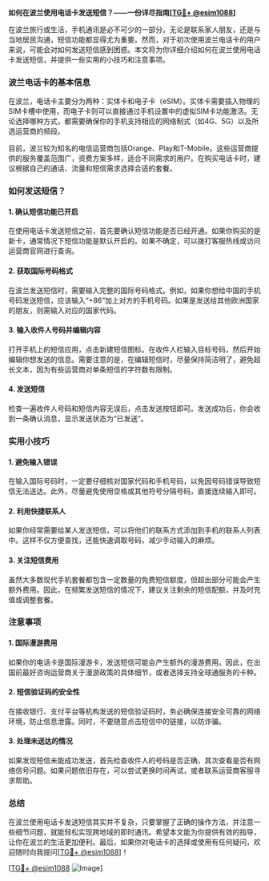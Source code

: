 **如何在波兰使用电话卡发送短信？——一份详尽指南[[TG💪+ @esim1088](https://t.me/s/esim1088)]**

在波兰旅行或生活，手机通讯是必不可少的一部分。无论是联系家人朋友，还是与当地居民沟通，短信功能都显得尤为重要。然而，对于初次使用波兰电话卡的用户来说，可能会对如何发送短信感到困惑。本文将为你详细介绍如何在波兰使用电话卡发送短信，并提供一些实用的小技巧和注意事项。

### 波兰电话卡的基本信息

在波兰，电话卡主要分为两种：实体卡和电子卡（eSIM）。实体卡需要插入物理的SIM卡槽中使用，而电子卡则可以直接通过手机设置中的虚拟SIM卡功能激活。无论选择哪种方式，都需要确保你的手机支持相应的网络制式（如4G、5G）以及所选运营商的频段。

目前，波兰较为知名的电信运营商包括Orange、Play和T-Mobile。这些运营商提供的服务覆盖范围广，资费方案多样，适合不同需求的用户。在购买电话卡时，建议根据自己的通话、流量和短信需求选择合适的套餐。

### 如何发送短信？

#### 1. 确认短信功能已开启
在使用电话卡发送短信之前，首先要确认短信功能是否已经开通。如果你购买的是新卡，通常情况下短信功能是默认开启的。如果不确定，可以拨打客服热线或访问运营商官网进行查询。

#### 2. 获取国际号码格式
在波兰发送短信时，需要输入完整的国际号码格式。例如，如果你想给中国的手机号码发送短信，应该输入“+86”加上对方的手机号码。如果是发送给其他欧洲国家的朋友，则需输入对应的国家代码。

#### 3. 输入收件人号码并编辑内容
打开手机上的短信应用，点击新建短信图标。在收件人栏输入目标号码，然后开始编辑你想发送的信息。需要注意的是，在编辑短信时，尽量保持简洁明了，避免超长文本，因为有些运营商对单条短信的字符数有限制。

#### 4. 发送短信
检查一遍收件人号码和短信内容无误后，点击发送按钮即可。发送成功后，你会收到一条确认消息，显示发送状态为“已发送”。

### 实用小技巧

#### 1. 避免输入错误
在输入国际号码时，一定要仔细核对国家代码和手机号码，以免因号码错误导致短信无法送达。此外，尽量避免使用空格或其他符号分隔号码，直接连续输入即可。

#### 2. 利用快捷联系人
如果你经常需要给某人发送短信，可以将他们的联系方式添加到手机的联系人列表中。这样不仅方便查找，还能快速调取号码，减少手动输入的麻烦。

#### 3. 关注短信费用
虽然大多数现代手机套餐都包含一定数量的免费短信额度，但超出部分可能会产生额外费用。因此，在频繁发送短信的情况下，建议关注剩余的短信配额，并及时充值或调整套餐。

### 注意事项

#### 1. 国际漫游费用
如果你的电话卡是国际漫游卡，发送短信可能会产生额外的漫游费用。因此，在出国前最好咨询运营商关于漫游政策的具体细节，或者选择支持全球通服务的卡种。

#### 2. 短信验证码的安全性
在接收银行、支付平台等机构发送的短信验证码时，务必确保连接安全可靠的网络环境，防止信息泄露。同时，不要随意点击短信中的链接，以防诈骗。

#### 3. 处理未送达的情况
如果发现短信未能成功发送，首先检查收件人的号码是否正确，其次查看是否有网络信号问题。如果问题依旧存在，可以尝试更换时间再试，或者联系运营商客服寻求帮助。

### 总结

在波兰使用电话卡发送短信其实并不复杂，只要掌握了正确的操作方法，并注意一些细节问题，就能轻松实现跨地域的即时通讯。希望本文能为你提供有效的指导，让你在波兰的生活更加便利。最后，如果你对电话卡的选择或使用有任何疑问，欢迎随时向我提问[[TG💪+ @esim1088](https://t.me/s/esim1088)]！

[[TG💪+ @esim1088](https://t.me/s/esim1088) ![Image](https://i.postimg.cc/4NQfJmqS/Snipaste-2025-05-13-00-14-12.png)]